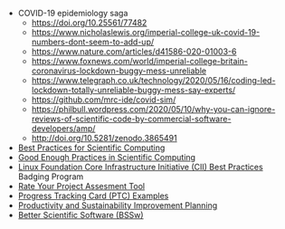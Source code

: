 <!-- overview-a -->
  * COVID-19 epidemiology saga
    * <https://doi.org/10.25561/77482>
    * <https://www.nicholaslewis.org/imperial-college-uk-covid-19-numbers-dont-seem-to-add-up/>
    * <https://www.nature.com/articles/d41586-020-01003-6>
    * <https://www.foxnews.com/world/imperial-college-britain-coronavirus-lockdown-buggy-mess-unreliable>
    * <https://www.telegraph.co.uk/technology/2020/05/16/coding-led-lockdown-totally-unreliable-buggy-mess-say-experts/>
    * <https://github.com/mrc-ide/covid-sim/>
    * <https://philbull.wordpress.com/2020/05/10/why-you-can-ignore-reviews-of-scientific-code-by-commercial-software-developers/amp/>
    * <http://doi.org/10.5281/zenodo.3865491>
  * [Best Practices for Scientific Computing](https://doi.org/10.1371/journal.pbio.1001745)
  * [Good Enough Practices in Scientific Computing](https://doi.org/10.1371/journal.pcbi.1005510)
  * [Linux Foundation Core Infrastructure Initiative (CII) Best Practices](https://bestpractices.coreinfrastructure.org/en) Badging Program
  * [Rate Your Project Assesment Tool](https://rateyourproject.org/)
  * [Progress Tracking Card (PTC) Examples](https://bssw-psip.github.io/ptc-catalog/catalog)
  * [Productivity and Sustainability Improvement Planning](https://bssw.io/psip)
  * [Better Scientific Software (BSSw)](https://bssw.io)
